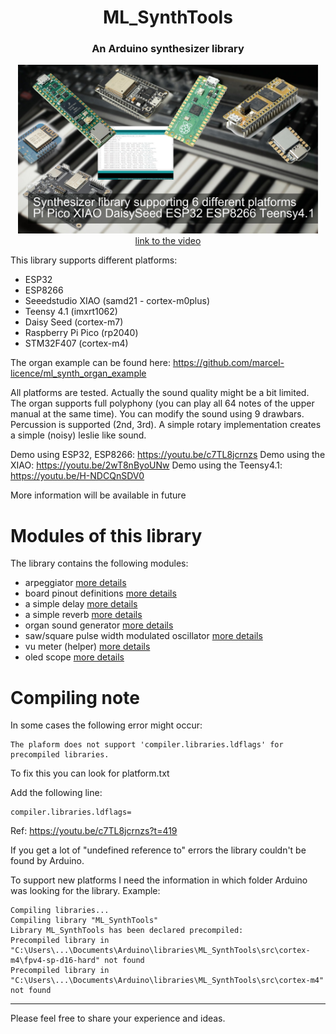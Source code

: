 <h1 align="center">ML_SynthTools</h1>
<h3 align="center">An Arduino synthesizer library</h3>  
<p align="center"> 
  <img src="extras/splash.jpg" alt="project picture" width="480px" height="270px"><br>
  <a href="https://youtu.be/9AHQ4mQrjE8">link to the video</a>
</p>

This library supports different platforms:
- ESP32
- ESP8266
- Seeedstudio XIAO (samd21 - cortex-m0plus)
- Teensy 4.1 (imxrt1062)
- Daisy Seed (cortex-m7)
- Raspberry Pi Pico (rp2040)
- STM32F407 (cortex-m4)

The organ example can be found here: https://github.com/marcel-licence/ml_synth_organ_example

All platforms are tested. Actually the sound quality might be a bit limited.
The organ supports full polyphony (you can play all 64 notes of the upper manual at the same time).
You can modify the sound using 9 drawbars.
Percussion is supported (2nd, 3rd).
A simple rotary implementation creates a simple (noisy) leslie like sound.

Demo using ESP32, ESP8266: https://youtu.be/c7TL8jcrnzs
Demo using the XIAO: https://youtu.be/2wT8nByoUNw
Demo using the Teensy4.1: https://youtu.be/H-NDCQnSDV0

More information will be available in future

# Modules of this library

The library contains the following modules:
- arpeggiator <a href="extras/ml_arp.md">more details</a>
- board pinout definitions <a href="extras/ml_boards.md">more details</a>
- a simple delay <a href="extras/ml_delay.md">more details</a>
- a simple reverb [more details](extras/ml_reverb.md)
- organ sound generator <a href="extras/ml_organ.md">more details</a>
- saw/square pulse width modulated oscillator <a href="extras/ml_oscillator.md">more details</a>
- vu meter (helper) <a href="extras/ml_vu_meter.md">more details</a>
- oled scope <a href="extras/ml_scope.md">more details</a>

# Compiling note

In some cases the following error might occur: 
	
	The plaform does not support 'compiler.libraries.ldflags' for precompiled libraries.
	
To fix this you can look for platform.txt

Add the following line: 

	compiler.libraries.ldflags=
	
Ref: https://youtu.be/c7TL8jcrnzs?t=419
	
If you get a lot of "undefined reference to" errors the library couldn't be found by Arduino.

To support new platforms I need the information in which folder Arduino was looking for the library. 
Example:

	Compiling libraries...
	Compiling library "ML_SynthTools"
	Library ML_SynthTools has been declared precompiled:
	Precompiled library in "C:\Users\...\Documents\Arduino\libraries\ML_SynthTools\src\cortex-m4\fpv4-sp-d16-hard" not found
	Precompiled library in "C:\Users\...\Documents\Arduino\libraries\ML_SynthTools\src\cortex-m4" not found

---

Please feel free to share your experience and ideas. 